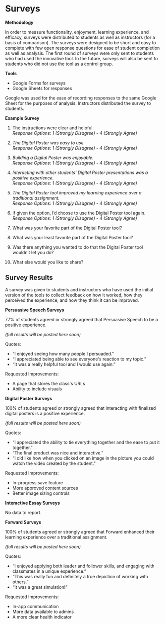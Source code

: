 
# Surveys

 **Methodology**

In order to measure functionality, enjoyment, learning experience, and efficacy, surveys were distributed to students as well as instructors (for a basis of comparison). The surveys were designed to be short and easy to complete with few open response questions for ease of student completion as well as analysis. The first round of surveys were only sent to students who had used the innovative tool. In the future, surveys will also be sent to students who did not use the tool as a control group.

**Tools**

* Google Forms for surveys
* Google Sheets for responses

Google was used for the ease of recording responses to the same Google Sheet for the purposes of analysis. Instructors distributed the survey to students.

**Example Survey**

1. The instructions were clear and helpful.<br />
*Response Options: 1 (Strongly Disagree) - 4 (Strongly Agree)*

1. *The Digital Poster was easy to use.* <br />
*Response Options: 1 (Strongly Disagree) - 4 (Strongly Agree)*

1. *Building a Digital Poster was enjoyable.* <br />
*Response Options: 1 (Strongly Disagree) - 4 (Strongly Agree)*

1. *Interacting with other students’ Digital Poster presentations was a positive experience.*<br />
*Response Options: 1 (Strongly Disagree) - 4 (Strongly Agree)*

1. *The Digital Poster tool improved my learning experience over a traditional assignment.*<br />
*Response Options: 1 (Strongly Disagree) - 4 (Strongly Agree)*

1. If given the option, I’d choose to use the Digital Poster tool again.<br />
*Response Options: 1 (Strongly Disagree) - 4 (Strongly Agree)*

1. What was your favorite part of the Digital Poster tool?

1. What was your least favorite part of the Digital Poster tool?

1. Was there anything you wanted to do that the Digital Poster tool wouldn’t let you do?

1. What else would you like to share?

## Survey Results

A survey was given to students and instructors who have used the initial version of the tools to collect feedback on how it worked, how they perceived the experience, and how they think it can be improved.

**Persuasive Speech Surveys**

77% of students agreed or strongly agreed that Persuasive Speech to be a positive experience.

*(full results will be posted here soon)*

Quotes:

* “I enjoyed seeing how many people I persuaded.”
* “I appreciated being able to see everyone's reaction to my topic.”
* “It was a really helpful tool and I would use again.”

Requested Improvements:

* A page that stores the class's URLs
* Ability to include visuals

**Digital Poster Surveys**

100% of students agreed or strongly agreed that interacting with finalized digital posters is a positive experience.

*(full results will be posted here soon)*

Quotes:

* “I appreciated the ability to tie everything together and the ease to put it together.”
* “The final product was nice and interactive.”
* “I did like how when you clicked on an image in the picture you could watch the video created by the student.”

Requested Improvements:

* In-progress save feature
* More approved content sources
* Better image sizing controls

**Interactive Essay Surveys**

No data to report.

**Forward Surveys**

100% of students agreed or strongly agreed that Forward enhanced their learning experience over a traditional assignment.

*(full results will be posted here soon)*

Quotes:

* “I enjoyed applying both leader and follower skills, and engaging with classmates in a unique experience.”
* “This was really fun and definitely a true depiction of working with others.”
* “It was a great simulation!”

Requested Improvements:

* In-app communication
* More data available to admins
* A more clear health indicator
